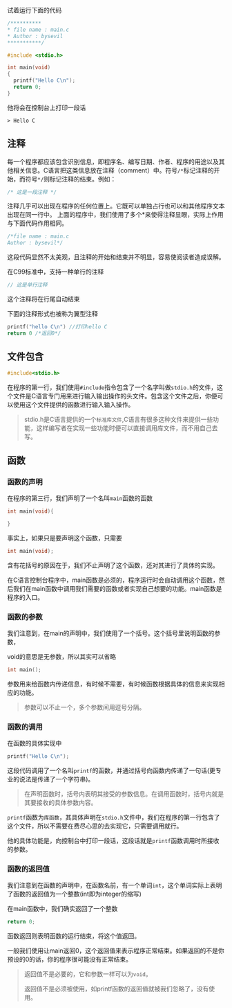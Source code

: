 试着运行下面的代码
```c
/**********
* file name : main.c
* Author : bysevil
***********/

#include <stdio.h>

int main(void)
{
  printf("Hello C\n");
  return 0;
}
```
他将会在控制台上打印一段话
```shell
> Hello C
```
## 注释
每一个程序都应该包含识别信息，即程序名、编写日期、作者、程序的用途以及其他相关信息。C语言把这类信息放在注释（comment）中。符号`/*`标记注释的开始，而符号`*/`则标记注释的结束。例如：
```c
/* 这是一段注释 */
```
注释几乎可以出现在程序的任何位置上。它既可以单独占行也可以和其他程序文本出现在同一行中。
上面的程序中，我们使用了多个\*来使得注释显眼，实际上作用与下面代码作用相同。
```c
/*file name : main.c
Author : bysevil*/
```
这段代码显然不太美观，且注释的开始和结束并不明显，容易使阅读者造成误解。

在C99标准中，支持一种单行的注释
```c
// 这是单行注释
```
这个注释将在行尾自动结束

下面的注释形式也被称为翼型注释
```c
printf("hello C\n") //打印hello C
return 0 /*返回0*/
```

## 文件包含
```C
#include<stdio.h>
```
在程序的第一行，我们使用`#include`指令包含了一个名字叫做`stdio.h`的文件，这个文件是C语言专门用来进行输入输出操作的头文件。包含这个文件之后，你便可以使用这个文件提供的函数进行输入输入操作。

> stdio.h是C语言提供的一个`标准库文件`,C语言有很多这种文件来提供一些功能，这样编写者在实现一些功能时便可以直接调用库文件，而不用自己去写。

## 函数
### 函数的声明
在程序的第三行，我们声明了一个名叫`main`函数的函数
```c
int main(void){

}
```

事实上，如果只是要声明这个函数，只需要
```c
int main(void); 
```
含有花括号的原因在于，我们不止声明了这个函数，还对其进行了具体的实现。

在C语言控制台程序中，main函数是必须的，程序运行时会自动调用这个函数，然后我们在main函数中调用我们需要的函数或者实现自己想要的功能。main函数是程序的入口。

### 函数的参数
我们注意到，在main的声明中，我们使用了一个括号。这个括号里说明函数的参数，

void的意思是无参数，所以其实可以省略
```c
int main();
```
参数用来给函数内传递信息，有时候不需要，有时候函数根据具体的信息来实现相应的功能。
> 参数可以不止一个，多个参数间用逗号分隔。
### 函数的调用
在函数的具体实现中
```c
printf("Hello C\n");
```
这段代码调用了一个名叫`printf`的函数，并通过括号向函数内传递了一句话(更专业的说法是传递了一个字符串)。

> 在声明函数时，括号内表明其接受的参数信息。在调用函数时，括号内就是其要接收的具体参数内容。

`printf`函数为`库函数`，其具体声明在`stdio.h`文件中，我们在程序的第一行包含了这个文件，所以不需要在费尽心思的去实现它，只需要调用就行。

他的具体功能是，向控制台中打印一段话，这段话就是`printf`函数调用时所接收的参数。

### 函数的返回值
我们注意到在函数的声明中，在函数名前，有一个单词`int`，这个单词实际上表明了函数的返回值为一个整数(int即为integer的缩写)

在main函数中，我们确实返回了一个整数
```C
return 0;
```
函数返回则表明函数的运行结束，将这个值返回。

一般我们使用让main返回0，这个返回值来表示程序正常结束。如果返回的不是你预设的0的话，你的程序很可能没有正常结束。

> 返回值不是必要的，它和参数一样可以为`void`。
> 
> 返回值不是必须被使用，如printf函数的返回值就被我们忽略了，没有使用。
